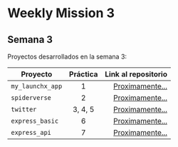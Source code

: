 # Weekly Mission 3

## Semana 3 

Proyectos desarrollados en la semana 3:

| Proyecto | Práctica | Link al repositorio |
| ------------- |:-------------:| -----:|
|`my_launchx_app`|1|[Proximamente...](!#)|
|`spiderverse`|2|[Proximamente...](!#)|
|`twitter`|3, 4, 5|[Proximamente...](!#)|
|`express_basic`|6|[Proximamente...](!#)|
|`express_api`|7|[Proximamente...](!#)|